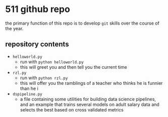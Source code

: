 # 511 github repo

the primary function of this repo is to develop `git` skills over the course of the year.
 
## repository contents
 
+ `helloworld.py`
    + run with `python helloworld.py`
    + this will greet you and then tell you the current time
+ `rzl.py`
    + run with `python rzl.py`
    + this will offer you the ramblings of a teacher who thinks he is funnier than he i
+ `dspipeline.py`
    + a file containing some utilities for building data science pipelines, and an example that trains several models on adult salary data and selects the best based on cross validated metrics
